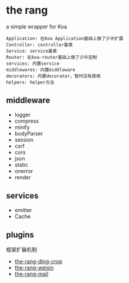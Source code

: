 # the rang

a simple wrapper for Koa

```
Application: 在Koa Application基础上做了少许扩展
Controller: controller基类
Service: service基类
Router: 在koa-router基础上做了少许定制
services: 内置service
middlewares: 内置middleware
decorators: 内置decorator，暂时没有使用
helpers: helper方法
```

## middleware

* logger
* compress
* minify
* bodyParser
* session
* csrf
* cors
* json
* static
* onerror
* render

## services

* emitter
* Cache

## plugins

框架扩展机制

* [the-rang-ding-crop](https://www.npmjs.com/package/the-rang-ding-crop)
* [the-rang-weixin](https://www.npmjs.com/package/the-rang-weixin)
* [the-rang-mail](https://www.npmjs.com/package/the-rang-mail)